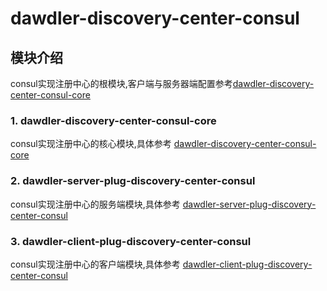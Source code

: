 # dawdler-discovery-center-consul

## 模块介绍

consul实现注册中心的根模块,客户端与服务器端配置参考[dawdler-discovery-center-consul-core](dawdler-discovery-center-consul-core/README.md)

### 1. dawdler-discovery-center-consul-core

consul实现注册中心的核心模块,具体参考 [dawdler-discovery-center-consul-core](dawdler-discovery-center-consul-core/README.md)

### 2. dawdler-server-plug-discovery-center-consul

consul实现注册中心的服务端模块,具体参考 [dawdler-server-plug-discovery-center-consul](dawdler-server-plug-discovery-center-consul/README.md)

### 3. dawdler-client-plug-discovery-center-consul

consul实现注册中心的客户端模块,具体参考 [dawdler-client-plug-discovery-center-consul](dawdler-client-plug-discovery-center-consul/README.md)

